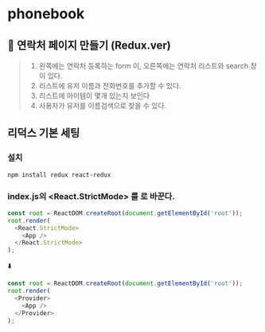 # phonebook

## 🚀 연락처 페이지 만들기 (Redux.ver)
> 1. 왼쪽에는 연락처 등록하는 form 이, 오른쪽에는 연락처 리스트와 search 창이 있다.
> 2. 리스트에 유저 이름과 전화번호를 추가할 수 있다.
> 3. 리스트에 아이템이 몇개 있는지 보인다
> 4. 사용자가 유저를 이름검색으로 찾을 수 있다.

## 리덕스 기본 세팅
### 설치
```powershall
npm install redux react-redux
```

### index.js의   <React.StrictMode> 를 <Provider> 로 바꾼다.
```javascript
const root = ReactDOM.createRoot(document.getElementById('root'));
root.render(
  <React.StrictMode>
    <App />
  </React.StrictMode>
);
```
⬇️
```javascript
const root = ReactDOM.createRoot(document.getElementById('root'));
root.render(
  <Provider>
    <App />
  </Provider>
);
```
